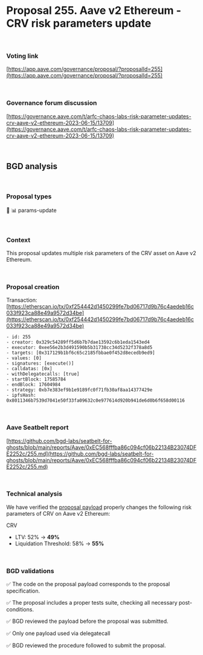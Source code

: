 # Proposal 255. Aave v2 Ethereum - CRV risk parameters update

<br>

### Voting link

[https://app.aave.com/governance/proposal/?proposalId=255](https://app.aave.com/governance/proposal/?proposalId=255)

<br>

### Governance forum discussion

[https://governance.aave.com/t/arfc-chaos-labs-risk-parameter-updates-crv-aave-v2-ethereum-2023-06-15/13709](https://governance.aave.com/t/arfc-chaos-labs-risk-parameter-updates-crv-aave-v2-ethereum-2023-06-15/13709)

<br>

## BGD analysis

<br>

### Proposal types

:wrench: :bar_chart: params-update

<br>

### Context

This proposal updates multiple risk parameters of the CRV asset on Aave v2 Ethereum.

<br>

### Proposal creation

Transaction: [https://etherscan.io/tx/0xf254442d1450299fe7bd06717d9b76c4aedeb16c033f923ca88e49a9572d34be](https://etherscan.io/tx/0xf254442d1450299fe7bd06717d9b76c4aedeb16c033f923ca88e49a9572d34be)

```
- id: 255
- creator: 0x329c54289ff5d6b7b7dae13592c6b1eda1543ed4
- executor: 0xee56e2b3d491590b5b31738cc34d5232f378a8d5
- targets: [0x317129b1bf6c65c2185fbbae0f452d8ecedb9ed9]
- values: [0]
- signatures: [execute()]
- calldatas: [0x]
- withDelegatecalls: [true]
- startBlock: 17585784
- endBlock: 17604984
- strategy: 0xb7e383ef9b1e9189fc0f71fb30af8aa14377429e
- ipfsHash: 0x8011346b7539d7041e50f33fa09632c0e977614d920b941de6d0b6f658d00116
```

<br>

### Aave Seatbelt report

[https://github.com/bgd-labs/seatbelt-for-ghosts/blob/main/reports/Aave/0xEC568fffba86c094cf06b22134B23074DFE2252c/255.md](https://github.com/bgd-labs/seatbelt-for-ghosts/blob/main/reports/Aave/0xEC568fffba86c094cf06b22134B23074DFE2252c/255.md)


<br>

### Technical analysis

We have verified the [proposal payload](https://etherscan.io/address/0x317129b1bf6c65c2185fbbae0f452d8ecedb9ed9#code#F1#L12) properly changes the following risk parameters of CRV on Aave v2 Ethereum:

CRV
- LTV: 52% -> **49%**
- Liquidation Threshold: 58% -> **55%**

<br>

### BGD validations

:white_check_mark: The code on the proposal payload corresponds to the proposal specification.

:white_check_mark: The proposal includes a proper tests suite, checking all necessary post-conditions.

:white_check_mark: BGD reviewed the payload before the proposal was submitted.

:white_check_mark: Only one payload used via delegatecall

:white_check_mark: BGD reviewed the procedure followed to submit the proposal.
